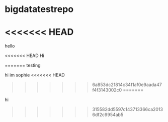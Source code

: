# bigdatatestrepo
<<<<<<< HEAD
=======

hello

<<<<<<< HEAD
Hi 


=======
testing

hi im sophie
<<<<<<< HEAD
>>>>>>> 6a853dc21814c34f1af0e9aada47f4f3143002c0
=======

hi
>>>>>>> 315582dd5597c143713366ca20136df2c9954ab5
